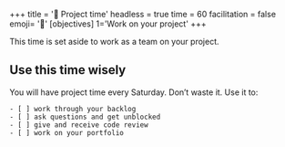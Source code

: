 +++
title = '🧩 Project time'
headless = true
time = 60
facilitation = false
emoji= '🧩'
[objectives]
    1='Work on your project'
+++

This time is set aside to work as a team on your project.

## Use this time wisely

You will have project time every Saturday. Don’t waste it. Use it to:

```objectives
- [ ] work through your backlog
- [ ] ask questions and get unblocked
- [ ] give and receive code review
- [ ] work on your portfolio
```
